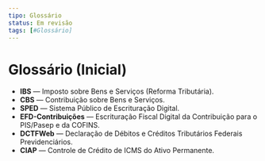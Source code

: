 ```yaml
---
tipo: Glossário
status: Em revisão
tags: [#Glossário]
---
```


# Glossário (Inicial)

- **IBS** — Imposto sobre Bens e Serviços (Reforma Tributária).  
- **CBS** — Contribuição sobre Bens e Serviços.  
- **SPED** — Sistema Público de Escrituração Digital.  
- **EFD-Contribuições** — Escrituração Fiscal Digital da Contribuição para o PIS/Pasep e da COFINS.  
- **DCTFWeb** — Declaração de Débitos e Créditos Tributários Federais Previdenciários.  
- **CIAP** — Controle de Crédito de ICMS do Ativo Permanente.
